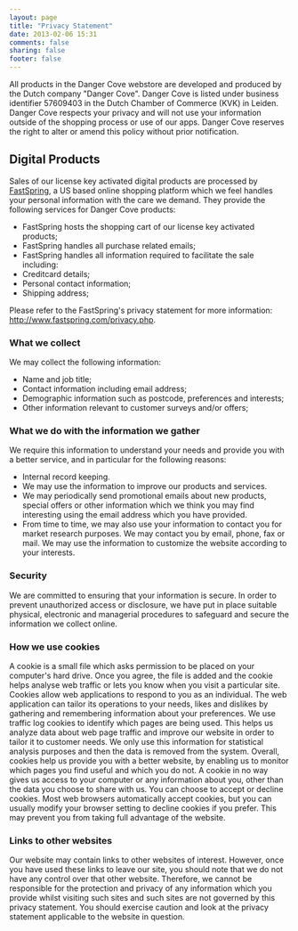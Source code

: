 ```yaml
---
layout: page
title: "Privacy Statement"
date: 2013-02-06 15:31
comments: false
sharing: false
footer: false
---
```


All products in the Danger Cove webstore are developed and produced by the Dutch company "Danger Cove". Danger Cove is listed under business identifier 57609403 in the Dutch Chamber of Commerce (KVK) in Leiden. Danger Cove respects your privacy and will not use your information outside of the shopping process or use of our apps. Danger Cove reserves the right to alter or amend this policy without prior notification.

<h2>Digital Products</h2>

Sales of our license key activated digital products are processed by <a href="http://fastspring.com">FastSpring</a>, a US based online shopping platform which we feel handles your personal information with the care we demand. They provide the following services for Danger Cove products:

- FastSpring hosts the shopping cart of our license key activated products;
- FastSpring handles all purchase related emails;
- FastSpring handles all information required to facilitate the sale including:
- Creditcard details;
- Personal contact information;
- Shipping address;

Please refer to the FastSpring's privacy statement for more information: <a href="http://www.fastspring.com/privacy.php">http://www.fastspring.com/privacy.php</a>.

<h3>What we collect</h3>

We may collect the following information:

- Name and job title;
- Contact information including email address;
- Demographic information such as postcode, preferences and interests;
- Other information relevant to customer surveys and/or offers;

<h3>What we do with the information we gather</h3>

We require this information to understand your needs and provide you with a better service, and in particular for the following reasons:

- Internal record keeping.
- We may use the information to improve our products and services.
- We may periodically send promotional emails about new products, special offers or other information which we think you may find interesting using the email address which you have provided.
- From time to time, we may also use your information to contact you for market research purposes. We may contact you by email, phone, fax or mail. We may use the information to customize the website according to your interests.

<h3>Security</h3>

We are committed to ensuring that your information is secure. In order to prevent unauthorized access or disclosure, we have put in place suitable physical, electronic and managerial procedures to safeguard and secure the information we collect online.

<h3>How we use cookies</h3>

A cookie is a small file which asks permission to be placed on your computer's hard drive. Once you agree, the file is added and the cookie helps analyse web traffic or lets you know when you visit a particular site. Cookies allow web applications to respond to you as an individual. The web application can tailor its operations to your needs, likes and dislikes by gathering and remembering information about your preferences.
We use traffic log cookies to identify which pages are being used. This helps us analyze data about web page traffic and improve our website in order to tailor it to customer needs. We only use this information for statistical analysis purposes and then the data is removed from the system.
Overall, cookies help us provide you with a better website, by enabling us to monitor which pages you find useful and which you do not. A cookie in no way gives us access to your computer or any information about you, other than the data you choose to share with us.
You can choose to accept or decline cookies. Most web browsers automatically accept cookies, but you can usually modify your browser setting to decline cookies if you prefer. This may prevent you from taking full advantage of the website.

<h3>Links to other websites</h3>

Our website may contain links to other websites of interest. However, once you have used these links to leave our site, you should note that we do not have any control over that other website. Therefore, we cannot be responsible for the protection and privacy of any information which you provide whilst visiting such sites and such sites are not governed by this privacy statement. You should exercise caution and look at the privacy statement applicable to the website in question.
